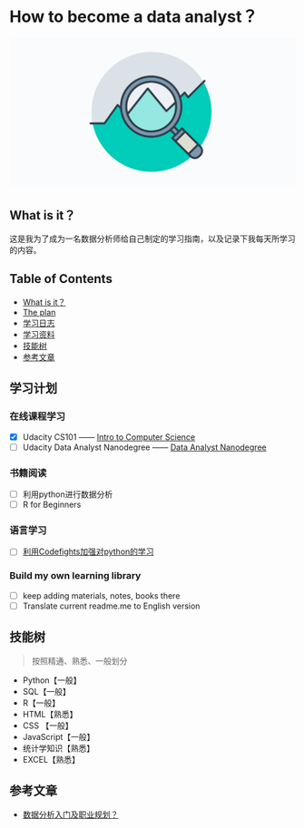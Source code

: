 # How to become a data analyst？
![Become a data analyst!](extras/Data-Analyst.png)

## What is it？
这是我为了成为一名数据分析师给自己制定的学习指南，以及记录下我每天所学习的内容。


## Table of Contents
- [What is it？](#what-is-it)
- [The plan](#学习计划)
- [学习日志](dailylog.md)
- [学习资料](library.md)
- [技能树](#技能树)
- [参考文章](#参考文章)



## 学习计划

### 在线课程学习
  - [x] Udacity CS101 —— [Intro to Computer Science](https://www.udacity.com/course/intro-to-computer-science--cs101)
  - [ ] Udacity Data Analyst Nanodegree —— [Data Analyst Nanodegree](https://www.udacity.com/course/data-analyst-nanodegree--nd002)

### 书籍阅读
  - [ ] 利用python进行数据分析
  - [ ] R for Beginners

### 语言学习
  - [ ] [利用Codefights加强对python的学习](https://codefights.com/)

### Build my own learning library
  - [ ] keep adding materials, notes, books there
  - [ ] Translate current readme.me to English version

## 技能树
>按照精通、熟悉、一般划分

- Python【一般】
- SQL【一般】
- R【一般】
- HTML【熟悉】
- CSS 【一般】
- JavaScript【一般】
- 统计学知识【熟悉】
- EXCEL【熟悉】

## 参考文章

- [数据分析入门及职业规划？](https://www.zhihu.com/question/28945531)
